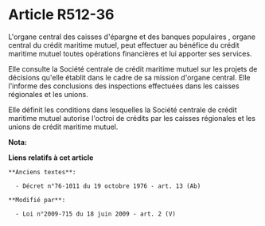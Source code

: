 # Article R512-36

L'organe central des caisses d'épargne et des banques populaires , organe central du crédit maritime mutuel, peut effectuer
au bénéfice du crédit maritime mutuel toutes opérations financières et lui apporter ses services. 

Elle consulte la Société centrale de crédit maritime mutuel sur les projets de décisions qu'elle établit dans le cadre de sa
mission d'organe central. Elle l'informe des conclusions des inspections effectuées dans les caisses régionales et les
unions. 

Elle définit les conditions dans lesquelles la Société centrale de crédit maritime mutuel autorise l'octroi de crédits par
les caisses régionales et les unions de crédit maritime mutuel.

**Nota:**



**Liens relatifs à cet article**

	**Anciens textes**:

	  - Décret n°76-1011 du 19 octobre 1976 - art. 13 (Ab)

	**Modifié par**:

	  - Loi n°2009-715 du 18 juin 2009 - art. 2 (V)
